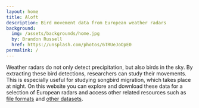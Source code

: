 ```yaml
---
layout: home
title: Aloft
description: Bird movement data from European weather radars
background:
  img: /assets/backgrounds/home.jpg
  by: Brandon Russell
  href: https://unsplash.com/photos/6TRUeJoOpE0
permalink: /
---
```


Weather radars do not only detect precipitation, but also birds in the sky. By extracting these bird detections, researchers can study their movements. This is especially useful for studying songbird migration, which takes place at night. On this website you can explore and download these data for a selection of European radars and access other related resources such as [file formats](/vpts-csv/) and [other datasets](/datasets/).
